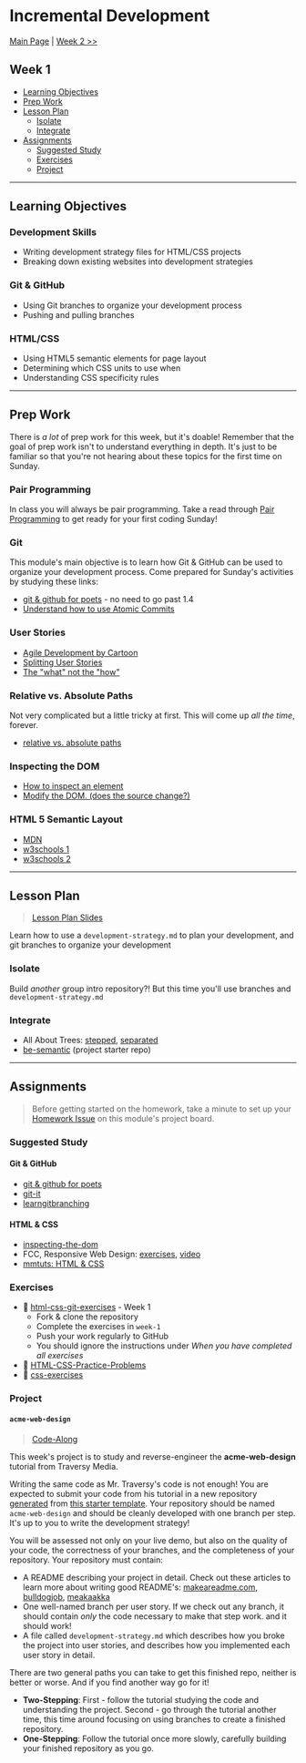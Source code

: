 # Incremental Development

[Main Page](../README.md) | [Week 2 >>](../week-2/README.md)

## Week 1

- [Learning Objectives](#learning-objectives)
- [Prep Work](#prep-work)
- [Lesson Plan](#lesson-plan)
  - [Isolate](#isolate)
  - [Integrate](#integrate)
- [Assignments](#assignments)
  - [Suggested Study](#suggested-study)
  - [Exercises](#exercises)
  - [Project](#project)

---

## Learning Objectives

### Development Skills

- Writing development strategy files for HTML/CSS projects
- Breaking down existing websites into development strategies

### Git & GitHub

- Using Git branches to organize your development process
- Pushing and pulling branches

### HTML/CSS

- Using HTML5 semantic elements for page layout
- Determining which CSS units to use when
- Understanding CSS specificity rules

---

## Prep Work

There is _a lot_ of prep work for this week, but it's doable!  Remember that the goal of prep work isn't to understand everything in depth.  It's just to be familiar so that you're not hearing about these topics for the first time on Sunday.

### Pair Programming

In class you will always be pair programming.  Take a read through [Pair Programming](https://study.hackyourfuture.be/collaborating/pair-programming) to get ready for your first coding Sunday!

### Git

This module's main objective is to learn how Git & GitHub can be used to organize your development process.  Come prepared for Sunday's activities by studying these links:

- [git & github for poets](https://www.youtube.com/watch?v=BCQHnlnPusY&list=PLRqwX-V7Uu6ZF9C0YMKuns9sLDzK6zoiV) - no need to go past 1.4
- [Understand how to use Atomic Commits](https://curiousprogrammer.io/blog/how-to-craft-your-changes-into-small-atomic-commits-using-git)

### User Stories

- [Agile Development by Cartoon](https://www.youtube.com/watch?v=Z9QbYZh1YXY&list=PLBUu5aGDLKnbeEx8U-5r436bw6p9wv1rS)
- [Splitting User Stories](https://www.youtube.com/watch?v=EDT0HMtDwYI)
- [The "what" not the "how"](https://duckduckgo.com/?q=what+are+user+stories&t=brave&iax=videos&ia=videos&iai=Pn-QMvDTuEY)

### Relative vs. Absolute Paths

Not very complicated but a little tricky at first.   This will come up _all the time_, forever.

- [relative vs. absolute paths](https://www.youtube.com/watch?v=ephId3mYu9o)

### Inspecting the DOM

- [How to inspect an element](https://www.lifewire.com/get-inspect-element-tool-for-browser-756549)
- [Modify the DOM. (does the source change?)](https://zapier.com/blog/inspect-element-tutorial/)

### HTML 5 Semantic Layout

- [MDN](https://developer.mozilla.org/en-US/docs/Learn/HTML/Introduction_to_HTML/Document_and_website_structure)
- [w3schools 1](https://www.w3schools.com/html/html_layout.asp)
- [w3schools 2](https://www.w3schools.com/html/html5_semantic_elements.asp)

---

## Lesson Plan

> [Lesson Plan Slides](https://hackyourfuture.be/incremental-development/week-1)

Learn how to use a `development-strategy.md` to plan your development, and git branches to organize your development

### Isolate

Build _another_ group intro repository?!  But this time you'll use branches and `development-strategy.md`

### Integrate

- All About Trees: [stepped](../integrate/all-about-trees-stepped), [separated](https://github.com/hackyourfuturebelgium/built-with-branches)
- [be-semantic](https://github.com/hackyourfuturebelgium/be-semantic) (project starter repo)

---

## Assignments

> Before getting started on the homework, take a minute to set up your [Homework Issue](https://home.hackyourfuture.be/students/homework-submission#homework-issues) on this module's project board.

### Suggested Study

#### Git & GitHub

- [git & github for poets](https://www.youtube.com/watch?v=BCQHnlnPusY&list=PLRqwX-V7Uu6ZF9C0YMKuns9sLDzK6zoiV)
- [git-it](https://github.com/jlord/git-it-electron/)
- [learngitbranching](https://learngitbranching.js.org)

#### HTML & CSS

- [inspecting-the-dom](https://hackyourfuture.be/inspecting-the-dom)
- FCC, Responsive Web Design: [exercises](https://www.freecodecamp.org/learn/responsive-web-design), [video](https://www.youtube.com/watch?v=srvUrASNj0s)
- [mmtuts: HTML & CSS](https://www.youtube.com/watch?v=TKYsuU86-DQ&list=PL0eyrZgxdwhwNC5ppZo_dYGVjerQY3xYU)

### Exercises

- :egg: [html-css-git-exercises](https://github.com/CodeYourFuture/html-css-git-exercises) - Week 1
  - Fork & clone the repository
  - Complete the exercises in `week-1`
  - Push your work regularly to GitHub
  - You should ignore the instructions under _When you have completed all exercises_
- :hatching_chick: [HTML-CSS-Practice-Problems](https://github.com/DevMountain/HTML-CSS-Practice-Problems)
- :hatched_chick: [css-exercises](https://github.com/dangodev/css-exercises)

### Project

#### `acme-web-design`

> [Code-Along](https://home.hackyourfuture.be/students/weekly-assignments#projects)

This week's project is to study and reverse-engineer the __acme-web-design__ tutorial from Traversy Media.

Writing the same code as Mr. Traversy's code is not enough! You are expected to submit your code from his tutorial in a new repository [generated](https://github.blog/2019-06-06-generate-new-repositories-with-repository-templates/) from [this starter template](https://github.com/HackYourFutureBelgium/w3-validation-template).  Your repository should be named `acme-web-design` and should be cleanly developed with one branch per step.  It's up to you to write the development strategy!

You will be assessed not only on your live demo, but also on the quality of your code, the correctness of your branches, and the completeness of your repository. Your repository must contain:

- A README describing your project in detail.  Check out these articles to learn more about writing good README's: [makeareadme.com](https://www.makeareadme.com/), [bulldogjob](https://bulldogjob.com/news/449-how-to-write-a-good-readme-for-your-github-project), [meakaakka](https://medium.com/@meakaakka/a-beginners-guide-to-writing-a-kickass-readme-7ac01da88ab3)
- One well-named branch per user story. If we check out any branch, it should contain _only_ the code necessary to make that step work. and it should work!
- A file called `development-strategy.md` which describes how you broke the project into user stories, and describes how you implemented each user story in detail.

There are two general paths you can take to get this finished repo, neither is better or worse.  And if you find another way go for it!

- __Two-Stepping__: First - follow the tutorial studying the code and understanding the project.  Second - go through the tutorial another time, this time around focusing on using branches to create a finished repository.
- __One-Stepping__: Follow the tutorial once more slowly, carefully building your finished repository as you go.

